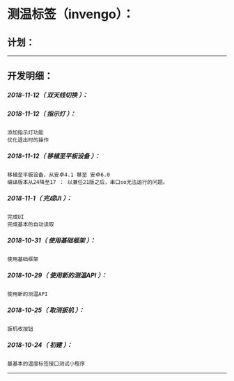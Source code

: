 测温标签（invengo）：
===================================================================

计划：
-------------------------------------------------------------------

*******************************************************************

开发明细：
-------------------------------------------------------------------

##### 2018-11-12（ 双天线切换 ）：


##### 2018-11-12（ 指示灯 ）：
	添加指示灯功能
	优化退出时的操作

##### 2018-11-12（ 移植至平板设备 ）：
	移植至平板设备，从安卓4.1 移至 安卓6.0
	编译版本从24降至17 ： 以兼任21版之后，串口so无法运行的问题。

##### 2018-11-1（ 完成UI ）：
	完成UI
	完成基本的自动读取

##### 2018-10-31（ 使用基础框架 ）：
	使用基础框架

##### 2018-10-29（ 使用新的测温API ）：
	使用新的测温API

##### 2018-10-25（ 取消扳机 ）：
	扳机改按钮

##### 2018-10-24（ 初建 ）：
	最基本的温度标签接口测试小程序

*******************************************************************
